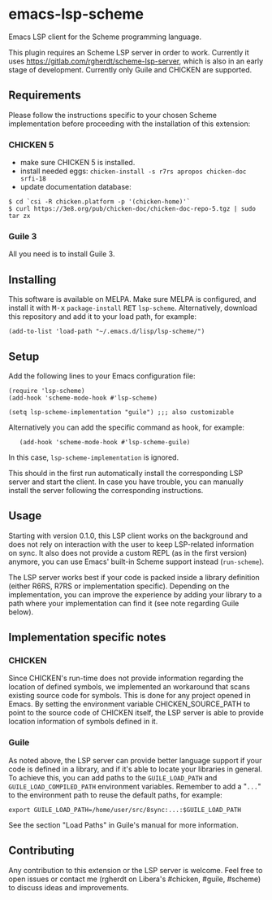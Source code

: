 # emacs-lsp-scheme

Emacs LSP client for the Scheme programming language.

This plugin requires an Scheme LSP server in order to work. Currently it uses
https://gitlab.com/rgherdt/scheme-lsp-server, which is also in an early stage of
development. Currently only Guile and CHICKEN are supported.

## Requirements

Please follow the instructions specific to your chosen Scheme implementation
before proceeding with the installation of this extension:

### CHICKEN 5

- make sure CHICKEN 5 is installed.
- install needed eggs:
  `chicken-install -s r7rs apropos chicken-doc srfi-18`
- update documentation database:
```
$ cd `csi -R chicken.platform -p '(chicken-home)'`
$ curl https://3e8.org/pub/chicken-doc/chicken-doc-repo-5.tgz | sudo tar zx
```

### Guile 3

All you need is to install Guile 3.


## Installing

This software is available on MELPA. Make sure MELPA is configured, and install
it with <kbd>M-x</kbd> `package-install` <kbd>RET</kbd> `lsp-scheme`. Alternatively, download this
repository and add it to your load path, for example:

`(add-to-list 'load-path "~/.emacs.d/lisp/lsp-scheme/")`


## Setup

Add the following lines to your Emacs configuration file:

```
(require 'lsp-scheme)
(add-hook 'scheme-mode-hook #'lsp-scheme)

(setq lsp-scheme-implementation "guile") ;;; also customizable
```

Alternatively you can add the specific command as hook, for example:
```
   (add-hook 'scheme-mode-hook #'lsp-scheme-guile)
```
In this case, `lsp-scheme-implementation` is ignored.


This should in the first run automatically install the corresponding LSP server
and start the client. In case you have trouble, you can manually install the
server following the corresponding instructions.

## Usage

Starting with version 0.1.0, this LSP client works on the background and does
not rely on interaction with the user to keep LSP-related information on sync.
It also does not provide a custom REPL (as in the first version) anymore, you
can use Emacs' built-in Scheme support instead (`run-scheme`).

The LSP server works best if your code is packed inside a library definition
(either R6RS, R7RS or implementation specific). Depending on the implementation,
you can improve the experience by adding your library to a path where your
implementation can find it (see note regarding Guile below).


## Implementation specific notes

### CHICKEN

Since CHICKEN's run-time does not provide information regarding the location of
defined symbols, we implemented an workaround that scans existing source code
for symbols. This is done for any project opened in Emacs. By setting
the environment variable CHICKEN_SOURCE_PATH to point to the source code of
CHICKEN itself, the LSP server is able to provide location information of
symbols defined in it.

### Guile

As noted above, the LSP server can provide better language support if your
code is defined in a library, and if it's able to locate your libraries in
general. To achieve this, you can add paths to the `GUILE_LOAD_PATH` and
`GUILE_LOAD_COMPILED_PATH` environment variables. Remember to add a "`...`" to
the environment path to reuse the default paths, for example:

`export GUILE_LOAD_PATH=/home/user/src/8sync:...:$GUILE_LOAD_PATH`

See the section "Load Paths" in Guile's manual for more information.

## Contributing

Any contribution to this extension or the LSP server is welcome. Feel
free to open issues or contact me (rgherdt on Libera's #chicken, #guile,
#scheme) to discuss ideas and improvements.
